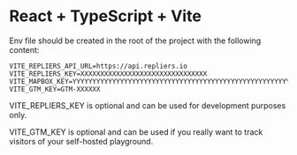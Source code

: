 # React + TypeScript + Vite

Env file should be created in the root of the project with the following content:

```
VITE_REPLIERS_API_URL=https://api.repliers.io
VITE_REPLIERS_KEY=XXXXXXXXXXXXXXXXXXXXXXXXXXXXXXXX
VITE_MAPBOX_KEY=YYYYYYYYYYYYYYYYYYYYYYYYYYYYYYYYYYYYYYYYYYYYYYYYYYYYYYYY
VITE_GTM_KEY=GTM-XXXXXX
```

VITE_REPLIERS_KEY is optional and can be used for development purposes only.

VITE_GTM_KEY is optional and can be used if you really want to track visitors of your self-hosted playground.
